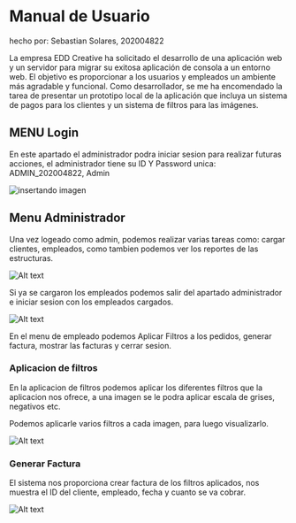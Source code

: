 # Manual de Usuario
hecho por: Sebastian Solares, 202004822

La empresa EDD Creative ha solicitado el desarrollo de una aplicación web y un servidor para migrar su exitosa aplicación de consola a un entorno web. El objetivo es proporcionar a los usuarios y empleados un ambiente más agradable y funcional. Como desarrollador, se me ha encomendado la tarea de presentar un prototipo local de la aplicación que incluya un sistema de pagos para los clientes y un sistema de filtros para las imágenes.

## MENU Login
En este apartado el administrador podra iniciar sesion para realizar futuras acciones, el administrador tiene su ID Y Password unica: ADMIN_202004822, Admin

![insertando imagen](login.png)

## Menu Administrador
Una vez logeado como admin, podemos realizar varias tareas como: cargar clientes, empleados, como tambien podemos ver los reportes de las estructuras.

![Alt text](menuadm.png)

Si ya se cargaron los empleados podemos salir del apartado administrador e iniciar sesion con los empleados cargados.

![Alt text](menuemp.png)

En el menu de empleado podemos Aplicar Filtros a los pedidos, generar factura, mostrar las facturas y cerrar sesion.


### Aplicacion de filtros
En la aplicacion de filtros podemos aplicar los diferentes filtros que la aplicacion nos ofrece, a una imagen se le podra aplicar escala de grises, negativos etc.

Podemos aplicarle varios filtros a cada imagen, para luego visualizarlo.

![Alt text](filtros.png)


### Generar Factura
El sistema nos proporciona crear factura de los filtros aplicados, nos muestra el ID del cliente, empleado, fecha y cuanto se va cobrar.

![Alt text](factura.png)